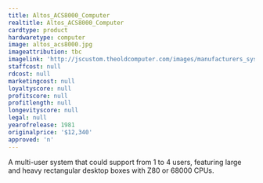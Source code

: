 ```yaml
---
title: Altos_ACS8000_Computer
realtitle: Altos_ACS8000_Computer
cardtype: product
hardwaretype: computer
image: altos_acs8000.jpg
imageattribution: tbc
imagelink: 'http://jscustom.theoldcomputer.com/images/manufacturers_systems/Altos-Computer-Systems/ACS-8000/thumb_468853altos_acs8000.jpg'
staffcost: null
rdcost: null
marketingcost: null
loyaltyscore: null
profitscore: null
profitlength: null
longevityscore: null
legal: null
yearofrelease: 1981
originalprice: '$12,340'
approved: 'n'
---
```


A multi-user system that  could support from 1 to 4 users, featuring large and heavy rectangular desktop boxes with Z80 or 68000 CPUs.
